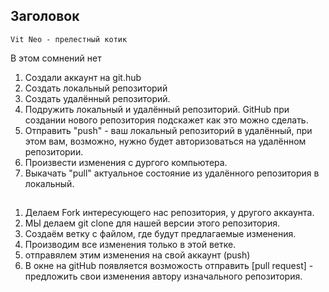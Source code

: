 ## Заголовок

```sg
Vit Neo - прелестный котик 
```
В этом сомнений нет

1. Создали аккаунт на git.hub
2. Создать локальный репозиторий 
3. Создать удалённый репозиторий.
4. Подружить локальный и удалённый репозиторий. GitHub при создании нового репозитория подскажет как это можно сделать.
5. Отправить "push" - ваш локальный репозиторий в удалённый, при этом вам, возможно, нужно будет авторизоваться на удалённом репозитории.
6. Произвести изменения с дургого компьютера.
7. Выкачать "pull" актуальное состояние из удалённого репозитория в локальный.

## 

1. Делаем Fork интересующего нас репозитория, у другого аккаунта.
2. МЫ делаем git clone для нашей версии этого репозитория.
3. Создаём ветку с файлом, где будут предлагаемые изменения.
4. Производим все изменения только в этой ветке.
5. отправялем этим изменения на свой аккаунт (push)
6. В окне на gitHub  появляется возможость отправить [pull request] - предложить свои изменения автору изначального репозитория.